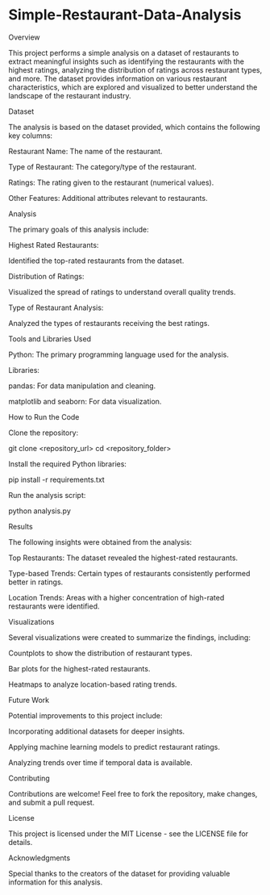 # Simple-Restaurant-Data-Analysis

Overview

This project performs a simple analysis on a dataset of restaurants to extract meaningful insights such as identifying the restaurants with the highest ratings, analyzing the distribution of ratings across restaurant types, and more. The dataset provides information on various restaurant characteristics, which are explored and visualized to better understand the landscape of the restaurant industry.

Dataset

The analysis is based on the dataset provided, which contains the following key columns:

Restaurant Name: The name of the restaurant.

Type of Restaurant: The category/type of the restaurant.

Ratings: The rating given to the restaurant (numerical values).

Other Features: Additional attributes relevant to restaurants.

Analysis

The primary goals of this analysis include:

Highest Rated Restaurants:

Identified the top-rated restaurants from the dataset.

Distribution of Ratings:

Visualized the spread of ratings to understand overall quality trends.

Type of Restaurant Analysis:

Analyzed the types of restaurants receiving the best ratings.

Tools and Libraries Used

Python: The primary programming language used for the analysis.

Libraries:

pandas: For data manipulation and cleaning.

matplotlib and seaborn: For data visualization.

How to Run the Code

Clone the repository:

git clone <repository_url>
cd <repository_folder>

Install the required Python libraries:

pip install -r requirements.txt

Run the analysis script:

python analysis.py

Results

The following insights were obtained from the analysis:

Top Restaurants: The dataset revealed the highest-rated restaurants.

Type-based Trends: Certain types of restaurants consistently performed better in ratings.

Location Trends: Areas with a higher concentration of high-rated restaurants were identified.

Visualizations

Several visualizations were created to summarize the findings, including:

Countplots to show the distribution of restaurant types.

Bar plots for the highest-rated restaurants.

Heatmaps to analyze location-based rating trends.

Future Work

Potential improvements to this project include:

Incorporating additional datasets for deeper insights.

Applying machine learning models to predict restaurant ratings.

Analyzing trends over time if temporal data is available.

Contributing

Contributions are welcome! Feel free to fork the repository, make changes, and submit a pull request.

License

This project is licensed under the MIT License - see the LICENSE file for details.

Acknowledgments

Special thanks to the creators of the dataset for providing valuable information for this analysis.
